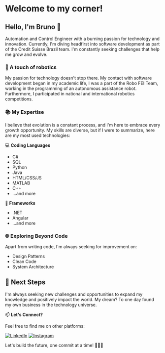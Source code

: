 # Welcome to my corner! 

## Hello, I'm Bruno 👋

Automation and Control Engineer with a burning passion for technology and innovation. Currently, I'm diving headfirst into software development as part of the Credit Suisse Brazil team.
I'm constantly seeking challenges that help me grow and evolve.

### 🤖 **A touch of robotics**

My passion for technology doesn't stop there. My contact with software development began in my academic life, I was a part of the Robo FEI Team, working in the programming of an autonomous assistance robot. Furthermore, I participated in national and international robotics competitions.

### 📚 **My Expertise**

I believe that evolution is a constant process, and I'm here to embrace every growth opportunity. My skills are diverse, but if I were to summarize, here are my most used technologies:

💻 **Coding Languages**

- C#
- SQL
- Python
- Java
- HTML/CSS/JS
- MATLAB
- C++
- ...and more

🚀 **Frameworks**

- .NET
- Angular
- ...and more

### 🌐 **Exploring Beyond Code**

Apart from writing code, I'm always seeking for improvement on:

- Design Patterns
- Clean Code
- System Architecture

## 🌟 Next Steps

I'm always seeking new challenges and opportunities to expand my knowledge and positively impact the world. My dream? To one day found my own business in the technology universe.

📫 **Let's Connect?**

Feel free to find me on other platforms:

[![LinkedIn](https://img.shields.io/badge/LinkedIn-000?style=for-the-badge&logo=linkedin&logoColor=0E76A8)]([https://www.linkedin.com/in/SEUUSERNAME/](https://www.linkedin.com/in/brunofreitasv/))
[![Instagram](https://img.shields.io/badge/Instagram-000?style=for-the-badge&logo=instagram)](https://www.instagram.com/bruno_freitasv/)

Let's build the future, one commit at a time! 👨‍💻🌟
